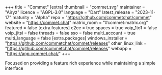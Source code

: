 +++
title = "Commet"
[extra]
thumbnail = "commet.svg"
maintainer = "Airyz"
licence = "AGPL-3.0"
language = "Dart"
latest_release = "2023-11-17"
maturity = "Alpha"
repo = "https://github.com/commetchat/commet"
website = "https://commet.chat"
matrix_room = "#commet:matrix.org"
featured = false
[extra.features]
e2ee = true
spaces = true
voip_1to1 = false
voip_jitsi = false
threads = false
sso = false
multi_account = true
multi_language = false
[extra.packages]
windows_installer = "https://github.com/commetchat/commet/releases"
other_linux_link = "https://github.com/commetchat/commet/releases"
webapp = "https://app.commet.chat/"
+++

Focused on providing a feature rich experience while maintaining a simple interface
